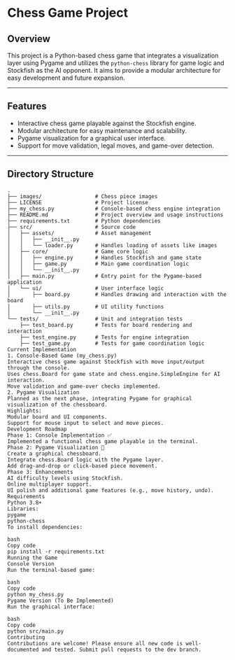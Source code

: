 # Chess Game Project

## Overview
This project is a Python-based chess game that integrates a visualization layer using Pygame and utilizes the `python-chess` library for game logic and Stockfish as the AI opponent. It aims to provide a modular architecture for easy development and future expansion.

---

## Features
- Interactive chess game playable against the Stockfish engine.
- Modular architecture for easy maintenance and scalability.
- Pygame visualization for a graphical user interface.
- Support for move validation, legal moves, and game-over detection.

---

## Directory Structure
```plaintext
.
├── images/                 # Chess piece images
├── LICENSE                 # Project license
├── my_chess.py             # Console-based chess engine integration
├── README.md               # Project overview and usage instructions
├── requirements.txt        # Python dependencies
├── src/                    # Source code
│   ├── assets/             # Asset management
│   │   ├── __init__.py
│   │   └── loader.py       # Handles loading of assets like images
│   ├── core/               # Game core logic
│   │   ├── engine.py       # Handles Stockfish and game state
│   │   ├── game.py         # Main game coordination logic
│   │   └── __init__.py
│   ├── main.py             # Entry point for the Pygame-based application
│   └── ui/                 # User interface logic
│       ├── board.py        # Handles drawing and interaction with the board
│       ├── utils.py        # UI utility functions
│       └── __init__.py
└── tests/                  # Unit and integration tests
    ├── test_board.py       # Tests for board rendering and interaction
    ├── test_engine.py      # Tests for engine integration
    ├── test_game.py        # Tests for game coordination logic
Current Implementation
1. Console-Based Game (my_chess.py)
Interactive chess game against Stockfish with move input/output through the console.
Uses chess.Board for game state and chess.engine.SimpleEngine for AI interaction.
Move validation and game-over checks implemented.
2. Pygame Visualization
Planned as the next phase, integrating Pygame for graphical visualization of the chessboard.
Highlights:
Modular board and UI components.
Support for mouse input to select and move pieces.
Development Roadmap
Phase 1: Console Implementation ✅
Implemented a functional chess game playable in the terminal.
Phase 2: Pygame Visualization 🚧
Create a graphical chessboard.
Integrate chess.Board logic with the Pygame layer.
Add drag-and-drop or click-based piece movement.
Phase 3: Enhancements
AI difficulty levels using Stockfish.
Online multiplayer support.
UI polish and additional game features (e.g., move history, undo).
Requirements
Python 3.8+
Libraries:
pygame
python-chess
To install dependencies:

bash
Copy code
pip install -r requirements.txt
Running the Game
Console Version
Run the terminal-based game:

bash
Copy code
python my_chess.py
Pygame Version (To Be Implemented)
Run the graphical interface:

bash
Copy code
python src/main.py
Contributing
Contributions are welcome! Please ensure all new code is well-documented and tested. Submit pull requests to the dev branch.